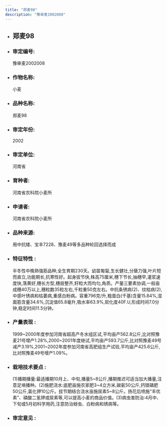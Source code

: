 ```yaml
---
title: "郑麦98"
description: "豫审麦2002008"
---
```

* ## 郑麦98
* ###  审定编号:  
   豫审麦2002008

*  ### 作物名称:  
   小麦

*   ###  品种名称: 
    郑麦98

*   ### 审定年份: 
    2002

*   ### 审定单位:  
    河南省

*   ### 育种者:  
    河南省农科院小麦所

*   ### 申请者:  
    河南省农科院小麦所

*   ### 品种来源:  
    用中抗矮、宝丰7228、豫麦49等多品种轮回选择而成

*   ### 特征特性 : 
    半冬性中晚熟强筋品种,全生育期230天。幼苗匍匐,生长健壮,分蘖力强,叶片短而直立,功能期长,抗寒性好。起身拔节快,株高75厘米,穗下节长,抽穗早,灌浆速度快,落黄好,穗长方型,穗层整齐,籽粒大而均匀,角质。产量三要素协调,一般亩成穗40万以上,穗粒数35粒左右,千粒重50克左右。中抗条锈病(2)、纹枯病(2),中感叶锈病和枯萎病,重感白粉病。容重796克/升,粗蛋白(干基)含量15.84%,湿面筋含量34.6%,沉淀值65.8毫升,吸水率63.9%,软化度40F.U,形成时间7.0分钟,稳定时间11.5分钟。

*   ### 产量表现 : 
    1999~2000年度参加河南省超高产冬水组区试,平均亩产562.8公斤,比对照豫麦21号增产1.28%,2000~2001年度继试,平均亩产593.7公斤,比对照豫麦49号减产3.19%,2001~2002年度参加河南省高肥组生产试验,平均亩产425.6公斤,比对照豫麦49号增产1.09%。

*   ### 栽培技术要点 : 
    (1)播期播量:最适播期10月上、中旬,播量5~8公斤,播期推迟可适当加大播量,注意足墒播种。(2)施肥浇水:底肥亩施农家肥3~4立方米,碳氨50公斤,钙镁磷肥50公斤,氯化钾10公斤。拔节期结合浇水亩施尿素5~8公斤。扬花后喷施“丰优素”、磷酸二氢钾或尿素等,可以提高小麦的商品价值。(3)病虫害防治:4月中、下旬或5月初科学用药,注意防治蚜虫、白粉病和锈病等。

*   ### 审定意见 : 
    
